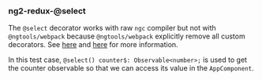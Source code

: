### ng2-redux-@select
The `@select` decorator works with raw `ngc` compiler but not with `@ngtools/webpack` because `@ngtools/webpack` explicitly remove all custom decorators. See [here](https://github.com/angular-redux/ng2-redux/issues/236) and [here](https://github.com/angular/angular-cli/issues/2799) for more information.

In this test case, `@select() counter$: Observable<number>;` is used to get the counter observable so that we can access its value in the `AppComponent`.
